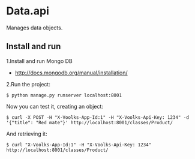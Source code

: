 Data.api
========

Manages data objects.

## Install and run

1.Install and run Mongo DB

* http://docs.mongodb.org/manual/installation/

2.Run the project:

    $ python manage.py runserver localhost:8001

Now you can test it, creating an object:

    $ curl -X POST -H "X-Voolks-App-Id:1" -H "X-Voolks-Api-Key: 1234" -d '{"title": "Red mate"}' http://localhost:8001/classes/Product/

And retrieving it:

    $ curl "X-Voolks-App-Id:1" -H "X-Voolks-Api-Key: 1234" http://localhost:8001/classes/Product/

